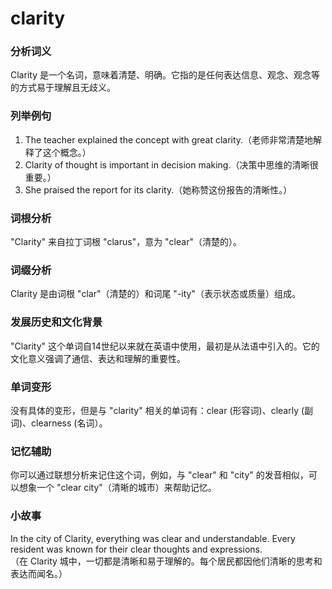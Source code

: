 # clarity

### 分析词义

  

Clarity 是一个名词，意味着清楚、明确。它指的是任何表达信息、观念、观念等的方式易于理解且无歧义。

  

### 列举例句

  

1.  The teacher explained the concept with great clarity.（老师非常清楚地解释了这个概念。）
2.  Clarity of thought is important in decision making.（决策中思维的清晰很重要。）
3.  She praised the report for its clarity.（她称赞这份报告的清晰性。）

  

### 词根分析

  

"Clarity" 来自拉丁词根 "clarus"，意为 "clear"（清楚的）。

  

### 词缀分析

  

Clarity 是由词根 "clar"（清楚的）和词尾 "-ity"（表示状态或质量）组成。

  

### 发展历史和文化背景

  

"Clarity" 这个单词自14世纪以来就在英语中使用，最初是从法语中引入的。它的文化意义强调了通信、表达和理解的重要性。

  

### 单词变形

  

没有具体的变形，但是与 "clarity" 相关的单词有：clear (形容词)、clearly (副词)、clearness (名词）。

  

### 记忆辅助

  

你可以通过联想分析来记住这个词，例如，与 "clear" 和 "city" 的发音相似，可以想象一个 "clear city"（清晰的城市）来帮助记忆。

  

### 小故事

  

In the city of Clarity, everything was clear and understandable. Every resident was known for their clear thoughts and expressions.  
（在 Clarity 城中，一切都是清晰和易于理解的。每个居民都因他们清晰的思考和表达而闻名。）
